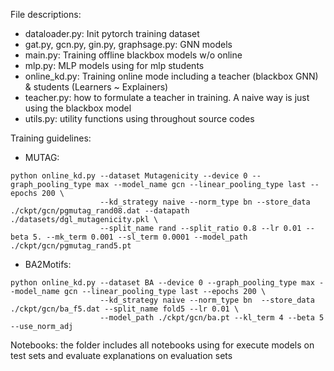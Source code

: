 File descriptions:
- dataloader.py: Init pytorch training dataset
- gat.py, gcn.py, gin.py, graphsage.py: GNN models
- main.py: Training offline blackbox models w/o online
- mlp.py: MLP models using for mlp students
- online_kd.py: Training online mode including a teacher (blackbox GNN) & students (Learners ~ Explainers)
- teacher.py: how to formulate a teacher in training. A naive way is just using the blackbox model
- utils.py: utility functions using throughout source codes

Training guidelines:

- MUTAG:
```
python online_kd.py --dataset Mutagenicity --device 0 --graph_pooling_type max --model_name gcn --linear_pooling_type last --epochs 200 \
                    --kd_strategy naive --norm_type bn --store_data ./ckpt/gcn/pgmutag_rand08.dat --datapath ./datasets/dgl_mutagenicity.pkl \
                    --split_name rand --split_ratio 0.8 --lr 0.01 --beta 5. --mk_term 0.001 --sl_term 0.0001 --model_path ./ckpt/gcn/pgmutag_rand5.pt
```

- BA2Motifs:
```
python online_kd.py --dataset BA --device 0 --graph_pooling_type max --model_name gcn --linear_pooling_type last --epochs 200 \
                    --kd_strategy naive --norm_type bn  --store_data ./ckpt/gcn/ba_f5.dat --split_name fold5 --lr 0.01 \
                    --model_path ./ckpt/gcn/ba.pt --kl_term 4 --beta 5 --use_norm_adj
```

Notebooks: the folder includes all notebooks using for execute models on test sets and evaluate explanations on evaluation sets